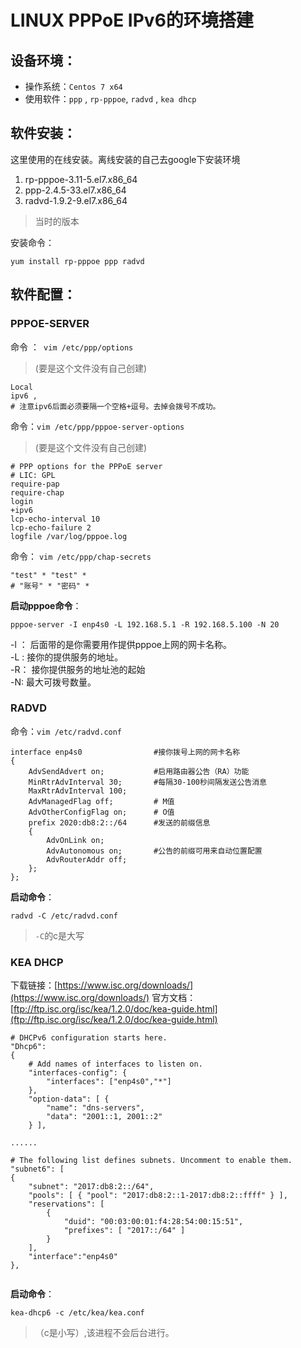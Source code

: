 # LINUX PPPoE IPv6的环境搭建
## 设备环境：
- 操作系统：`Centos 7 x64 `
- 使用软件：`ppp` ,  `rp-pppoe`,  `radvd` ,  `kea dhcp`

## 软件安装：
这里使用的在线安装。离线安装的自己去google下安装环境

1.	rp-pppoe-3.11-5.el7.x86_64 
2.	ppp-2.4.5-33.el7.x86_64
3.	radvd-1.9.2-9.el7.x86_64

> 当时的版本

安装命令：
```shell
yum install rp-pppoe ppp radvd
```
## 软件配置：

### PPPOE-SERVER

命令 ：` vim /etc/ppp/options`
> (要是这个文件没有自己创建)

```shell
Local
ipv6 ,
# 注意ipv6后面必须要隔一个空格+逗号。去掉会拨号不成功。
```

命令：`vim /etc/ppp/pppoe-server-options`
> (要是这个文件没有自己创建)

```shell
# PPP options for the PPPoE server
# LIC: GPL
require-pap
require-chap
login
+ipv6
lcp-echo-interval 10
lcp-echo-failure 2
logfile /var/log/pppoe.log  
```

命令： `vim /etc/ppp/chap-secrets`
```shell
"test" * "test" *
# "账号" * "密码" * 
```

**启动pppoe命令**：
```shell
pppoe-server -I enp4s0 -L 192.168.5.1 -R 192.168.5.100 -N 20
```
>   
-l ： 后面带的是你需要用作提供pppoe上网的网卡名称。  
-L :   接你的提供服务的地址。  
-R： 接你提供服务的地址池的起始  
-N:   最大可拨号数量。  


### RADVD
命令：`vim /etc/radvd.conf`
```shell
interface enp4s0                #接你拨号上网的网卡名称
{
	AdvSendAdvert on;           #启用路由器公告（RA）功能
	MinRtrAdvInterval 30;       #每隔30-100秒间隔发送公告消息
	MaxRtrAdvInterval 100;
	AdvManagedFlag off;         # M值
	AdvOtherConfigFlag on;      # O值
	prefix 2020:db8:2::/64      #发送的前缀信息
	{
		AdvOnLink on;
		AdvAutonomous on;       #公告的前缀可用来自动位置配置
		AdvRouterAddr off;
	};
};
```

**启动命令**：
```shell
radvd -C /etc/radvd.conf
```
> `-C`的c是大写

### KEA DHCP 
下载链接：[https://www.isc.org/downloads/](https://www.isc.org/downloads/)
官方文档：[ftp://ftp.isc.org/isc/kea/1.2.0/doc/kea-guide.html](ftp://ftp.isc.org/isc/kea/1.2.0/doc/kea-guide.html)  

```shell
# DHCPv6 configuration starts here.
"Dhcp6":
{
    # Add names of interfaces to listen on.
    "interfaces-config": {
    	"interfaces": ["enp4s0","*"]
    },
    "option-data": [ {
    	"name": "dns-servers",
    	"data": "2001::1, 2001::2"
    } ],

......

# The following list defines subnets. Uncomment to enable them.
"subnet6": [
{    
    "subnet": "2017:db8:2::/64",
    "pools": [ { "pool": "2017:db8:2::1-2017:db8:2::ffff" } ],
    "reservations": [
        {
            "duid": "00:03:00:01:f4:28:54:00:15:51",
            "prefixes": [ "2017::/64" ]
        }
    ],
    "interface":"enp4s0"
},


```

**启动命令**：
```shell
kea-dhcp6 -c /etc/kea/kea.conf
```
> （c是小写）,该进程不会后台进行。
